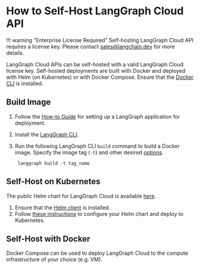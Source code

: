 # How to Self-Host LangGraph Cloud API

!!! warning "Enterprise License Required"
    Self-hosting LangGraph Cloud API requires a license key. Please contact sales@langchain.dev for more details.

LangGraph Cloud APIs can be self-hosted with a valid LangGraph Cloud license key. Self-hosted deployments are built with Docker and deployed with Helm (on Kubernetes) or with Docker Compose. Ensure that the [Docker CLI](https://docs.docker.com/engine/reference/commandline/cli/) is installed.

## Build Image

1. Follow the [How-to Guide](setup.md) for setting up a LangGraph application for deployment.
1. Install the [LangGraph CLI](../reference/cli.md#installation).
1. Run the following LangGraph CLI `build` command to build a Docker image. Specify the image tag (`-t`) and other desired [options](../reference/cli.md#build).

        langgraph build -t tag_name

## Self-Host on Kubernetes

The public Helm chart for LangGraph Cloud is available [here](https://github.com/langchain-ai/helm/tree/main/charts/langgraph-cloud).

1. Ensure that the [Helm client](https://github.com/helm/helm?tab=readme-ov-file#install) is installed.
2. Follow [these instructions](https://github.com/langchain-ai/helm/tree/main/charts/langgraph-cloud#readme) to configure your Helm chart and deploy to Kubernetes.

## Self-Host with Docker

Docker Compose can be used to deploy LangGraph Cloud to the compute infrastructure of your choice (e.g. VM).
